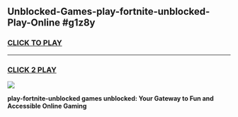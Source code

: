 
## Unblocked-Games-play-fortnite-unblocked-Play-Online #g1z8y
<h3>
<a href="https://news.freeplayer.one?title=play-fortnite-unblocked&ref=3">CLICK TO PLAY</a></h3>
<hr>

<h3>
<a href="https://news.freeplayer.one?title=play-fortnite-unblocked&ref=3">CLICK 2 PLAY</a>
  
</h3>

<a href="https://news.freeplayer.one?title=play-fortnite-unblocked&ref=3"><img src="https://clearcache.store/games.png"></a>


**play-fortnite-unblocked games unblocked: Your Gateway to Fun and Accessible Online Gaming**
